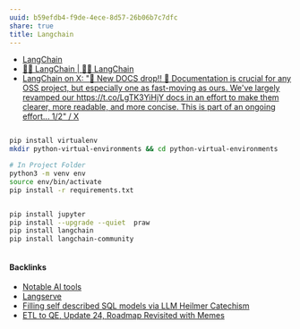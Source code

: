 ```yaml
---
uuid: b59efdb4-f9de-4ece-8d57-26b06b7c7dfc
share: true
title: Langchain
---
```

* [LangChain](https://www.langchain.com/)
* [🦜️🔗 LangChain | 🦜️🔗 LangChain](https://docs.langchain.com/docs/)
* [LangChain on X: "🎇 New DOCS drop!! 🎇 Documentation is crucial for any OSS project, but especially one as fast-moving as ours. We've largely revamped our https://t.co/LgTK3YiHjY docs in an effort to make them clearer, more readable, and more concise. This is part of an ongoing effort... 1/2" / X](https://twitter.com/LangChainAI/status/1671176624740655106)


``` bash

pip install virtualenv
mkdir python-virtual-environments && cd python-virtual-environments

# In Project Folder
python3 -m venv env
source env/bin/activate
pip install -r requirements.txt


pip install jupyter
pip install --upgrade --quiet  praw
pip install langchain
pip install langchain-community



```

#### Backlinks

* [Notable AI tools](/1f16e3ec-47c6-4f57-97a6-4ab3bbec3237)
* [Langserve](/d13af8ed-071d-491a-b7f0-76dacbfc9060)
* [Filling self described SQL models via LLM Heilmer Catechism](/c1f5a29f-e664-480a-86c3-67efed75ff0b)
* [ETL to QE, Update 24, Roadmap Revisited with Memes](/89c90b4a-2065-4b58-93eb-107794ed8671)